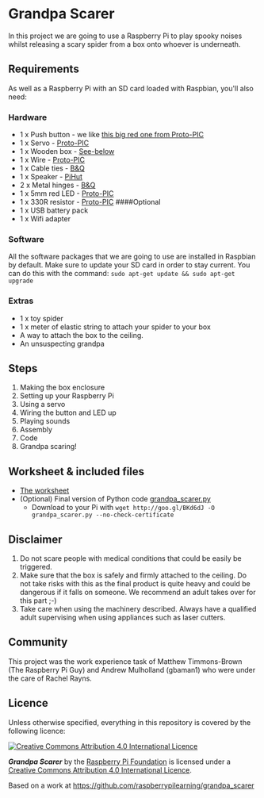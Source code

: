 
# Grandpa Scarer

In this project we are going to use a Raspberry Pi to play spooky noises whilst releasing a scary spider from a box onto whoever is underneath.

## Requirements

As well as a Raspberry Pi with an SD card loaded with Raspbian, you'll also need:

### Hardware

- 1 x Push button - we like [this big red one from Proto-PIC](http://proto-pic.co.uk/big-dome-push-button/)
- 1 x Servo - [Proto-PIC](http://proto-pic.co.uk/analogue-9-gram-servo/)
- 1 x Wooden box - [See-below]()
- 1 x Wire - [Proto-PIC](http://proto-pic.co.uk/hook-up-wire-assortment-solid-core/)
- 1 x Cable ties - [B&Q](http://www.diy.com/nav/fix/electrical/cable-management/cable_ties/B-and-Q-Black-295mm-Cable-Ties-Pack-of-50-12848940?skuId=13359646)
- 1 x Speaker - [PiHut](http://thepihut.com/products/mini-portable-speaker-for-the-raspberry-pi/)
- 2 x Metal hinges - [B&Q](http://www.diy.com/nav/build/doors/door-furniture/door_hinges/-specificproducttype-butt_hinges/B-and-Q-Butt-Hinge-Brass-Plated-9370558?skuId=9671263)
- 1 x 5mm red LED - [Proto-PIC](http://proto-pic.co.uk/led-starter-kit/)
- 1 x 330R resistor - [Proto-PIC](http://proto-pic.co.uk/led-starter-kit/)
####Optional
- 1 x USB battery pack
- 1 x Wifi adapter

### Software

All the software packages that we are going to use are installed in Raspbian by default. Make sure to update your SD card in order to stay current. You can do this with the command: ```sudo apt-get update && sudo apt-get upgrade```


### Extras

- 1 x toy spider
- 1 x meter of elastic string to attach your spider to your box
- A way to attach the box to the ceiling.
- An unsuspecting grandpa

## Steps

1. Making the box enclosure
1. Setting up your Raspberry Pi
1. Using a servo
1. Wiring the button and LED up
1. Playing sounds
1. Assembly
1. Code
1. Grandpa scaring!

## Worksheet & included files

- [The worksheet](worksheet.md)
- (Optional) Final version of Python code [grandpa_scarer.py](code/grandpa_scarer.py)
    - Download to your Pi with `wget http://goo.gl/BKd6dJ -O grandpa_scarer.py --no-check-certificate`

## Disclaimer

1. Do not scare people with medical conditions that could be easily be triggered.
2. Make sure that the box is safely and firmly attached to the ceiling. Do not take risks with this as the final product is quite heavy and could be dangerous if it falls on someone. We recommend an adult takes over for this part ;-)
3. Take care when using the machinery described. Always have a qualified adult supervising when using appliances such as laser cutters.

## Community

This project was the work experience task of Matthew Timmons-Brown (The Raspberry Pi Guy) and Andrew Mulholland (gbaman1) who were under the care of Rachel Rayns.

## Licence

Unless otherwise specified, everything in this repository is covered by the following licence:

[![Creative Commons Attribution 4.0 International Licence](http://i.creativecommons.org/l/by-sa/4.0/88x31.png)](http://creativecommons.org/licenses/by-sa/4.0/)

***Grandpa Scarer*** by the [Raspberry Pi Foundation](http://www.raspberrypi.org) is licensed under a [Creative Commons Attribution 4.0 International Licence](http://creativecommons.org/licenses/by-sa/4.0/).

Based on a work at https://github.com/raspberrypilearning/grandpa_scarer
